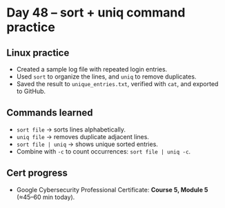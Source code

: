# Day 48 – sort + uniq command practice

## Linux practice
- Created a sample log file with repeated login entries.
- Used `sort` to organize the lines, and `uniq` to remove duplicates.
- Saved the result to `unique_entries.txt`, verified with `cat`, and exported to GitHub.

## Commands learned
- `sort file` → sorts lines alphabetically.
- `uniq file` → removes duplicate adjacent lines.
- `sort file | uniq` → shows unique sorted entries.
- Combine with `-c` to count occurrences: `sort file | uniq -c`.

## Cert progress
- Google Cybersecurity Professional Certificate: **Course 5, Module 5** (≈45–60 min today).
